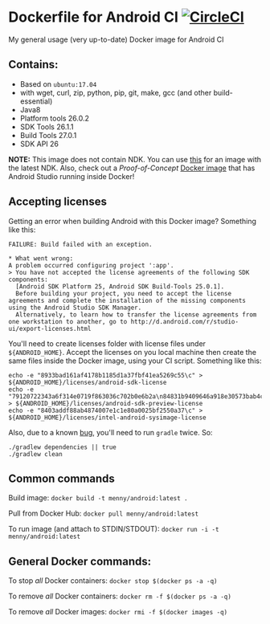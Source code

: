 # Dockerfile for Android CI [![CircleCI](https://circleci.com/gh/menny/docker_android/tree/master.svg?style=svg)](https://circleci.com/gh/menny/docker_android/tree/master)
My general usage (very up-to-date) Docker image for Android CI

## Contains:

* Based on `ubuntu:17.04`
* with wget, curl, zip, python, pip, git, make, gcc (and other build-essential)
* Java8
* Platform tools 26.0.2
* SDK Tools 26.1.1
* Build Tools 27.0.1
* SDK API 26


**NOTE:** This image does not contain NDK. You can use [this](https://github.com/menny/docker_android/tree/master/ndk) for an image with the latest NDK. Also, check out a _Proof-of-Concept_ [Docker image](https://github.com/menny/docker_android/tree/master/android_studio) that has Android Studio running inside Docker!


## Accepting licenses
Getting an error when building Android with this Docker image? Something like this:
```
FAILURE: Build failed with an exception.

* What went wrong:
A problem occurred configuring project ':app'.
> You have not accepted the license agreements of the following SDK components:
  [Android SDK Platform 25, Android SDK Build-Tools 25.0.1].
  Before building your project, you need to accept the license agreements and complete the installation of the missing components using the Android Studio SDK Manager.
  Alternatively, to learn how to transfer the license agreements from one workstation to another, go to http://d.android.com/r/studio-ui/export-licenses.html
```
You'll need to create licenses folder with license files under `${ANDROID_HOME}`. Accept the licenses on you local machine
then create the same files inside the Docker image, using your CI script. Something like this:
```
echo -e "8933bad161af4178b1185d1a37fbf41ea5269c55\c" > ${ANDROID_HOME}/licenses/android-sdk-license
echo -e "79120722343a6f314e0719f863036c702b0e6b2a\n84831b9409646a918e30573bab4c9c91346d8abd\c" > ${ANDROID_HOME}/licenses/android-sdk-preview-license
echo -e "8403addf88ab4874007e1c1e80a0025bf2550a37\c" > ${ANDROID_HOME}/licenses/intel-android-sysimage-license
```
Also, due to a known [bug](https://code.google.com/p/android/issues/detail?id=2123090), you'll need to run `gradle` twice. So:
```
./gradlew dependencies || true
./gradlew clean
```    

## Common commands
Build image: `docker build -t menny/android:latest .`

Pull from Docker Hub: `docker pull menny/android:latest`

To run image (and attach to STDIN/STDOUT): `docker run -i -t menny/android:latest`

## General Docker commands:
To stop *all* Docker containers: `docker stop $(docker ps -a -q)`

To remove *all* Docker containers: `docker rm -f $(docker ps -a -q)`

To remove *all* Docker images: `docker rmi -f $(docker images -q)`
